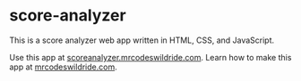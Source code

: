 # score-analyzer

This is a score analyzer web app written in HTML, CSS, and JavaScript.

Use this app at [scoreanalyzer.mrcodeswildride.com](https://scoreanalyzer.mrcodeswildride.com/).
Learn how to make this app at [mrcodeswildride.com](https://www.mrcodeswildride.com/).